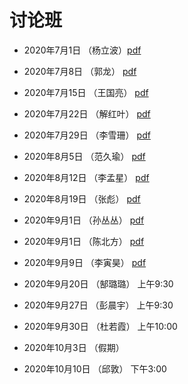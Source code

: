 # 讨论班

- 2020年7月1日   （杨立波）[pdf](./0701-Yang.pdf)
- 2020年7月8日   （郭龙） [pdf](./0708-Guo.pdf)
- 2020年7月15日   （王国亮） [pdf](./0714-Wang.pdf)
- 2020年7月22日   （解红叶） [pdf](./0722-Xie.pdf)
- 2020年7月29日   （李雪珊） [pdf](./0729-Lixueshan.pdf)
- 2020年8月5日   （范久瑜） [pdf](./0805-Fan.pdf)
- 2020年8月12日   （李孟星） [pdf](./0812-Limengxing.pdf)
- 2020年8月19日   （张彪）  [pdf](./0819-Zhang.pdf)
- 2020年9月1日   （孙丛丛）  [pdf](./0901-Sun.pdf)
- 2020年9月1日   （陈北方）  [pdf](./0901-chenbeifang.pdf)
- 2020年9月9日   （李寅昊）  [pdf](./0901-Liyinhao.pdf)

- 2020年9月20日   （郜璐璐）  上午9:30
- 2020年9月27日   （彭晨宇）  上午9:30
- 2020年9月30日   （杜若霞）  上午10:00
- 2020年10月3日   （假期）
- 2020年10月10日   （邱敦）  下午3:00
